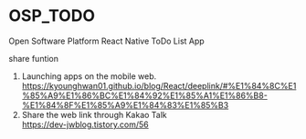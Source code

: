 # OSP_TODO
Open Software Platform React Native ToDo List App  

share funtion  
1. Launching apps on the mobile web. 
https://kyounghwan01.github.io/blog/React/deeplink/#%E1%84%8C%E1%85%A9%E1%86%BC%E1%84%92%E1%85%A1%E1%86%B8-%E1%84%8F%E1%85%A9%E1%84%83%E1%85%B3  
2. Share the web link through Kakao Talk  
https://dev-jwblog.tistory.com/56
